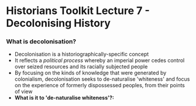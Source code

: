 # Historians Toolkit Lecture 7 - Decolonising History


### What is decolonisation?

- Decolonisation is a historiographically-specific concept
- It reflects a *political process* whereby an imperial power cedes control over seized resources and its racially subjected people
- By focusing on the kinds of knowledge that were generated by colonialism, decolonisation seeks to de-naturalise 'whiteness' and focus on the experience of formerly dispossessed peoples, from their points of view
- **What is it to 'de-naturalise whiteness'?:** 